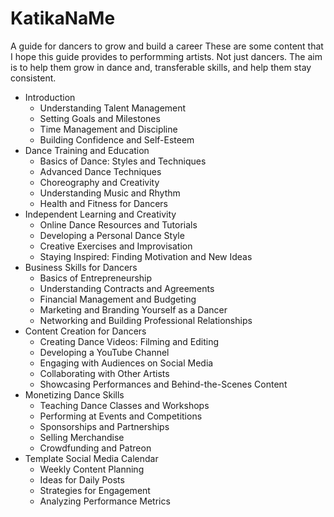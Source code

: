 # KatikaNaMe
A guide for dancers to grow and build a career
These are some content that I hope this guide provides to performming artists. Not just dancers. The aim is to help them grow in dance and, transferable skills, and help them stay consistent.

- Introduction
  - Understanding Talent Management
  - Setting Goals and Milestones
  - Time Management and Discipline
  - Building Confidence and Self-Esteem
- Dance Training and Education
  - Basics of Dance: Styles and Techniques
  - Advanced Dance Techniques
  - Choreography and Creativity
  - Understanding Music and Rhythm
  - Health and Fitness for Dancers
- Independent Learning and Creativity
  - Online Dance Resources and Tutorials
  - Developing a Personal Dance Style
  - Creative Exercises and Improvisation
  - Staying Inspired: Finding Motivation and New Ideas
- Business Skills for Dancers
  - Basics of Entrepreneurship
  - Understanding Contracts and Agreements
  - Financial Management and Budgeting
  - Marketing and Branding Yourself as a Dancer
  - Networking and Building Professional Relationships
- Content Creation for Dancers
  - Creating Dance Videos: Filming and Editing
  - Developing a YouTube Channel
  - Engaging with Audiences on Social Media
  - Collaborating with Other Artists
  - Showcasing Performances and Behind-the-Scenes Content
- Monetizing Dance Skills
  - Teaching Dance Classes and Workshops
  - Performing at Events and Competitions
  - Sponsorships and Partnerships
  - Selling Merchandise
  - Crowdfunding and Patreon
- Template Social Media Calendar
  - Weekly Content Planning
  - Ideas for Daily Posts
  - Strategies for Engagement
  - Analyzing Performance Metrics
